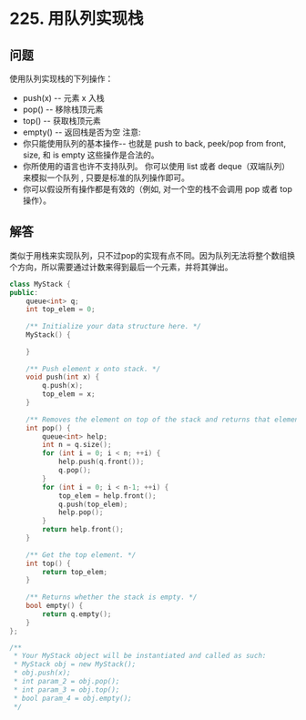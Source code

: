 # 225. 用队列实现栈

## 问题
使用队列实现栈的下列操作：
- push(x) -- 元素 x 入栈
- pop() -- 移除栈顶元素
- top() -- 获取栈顶元素
- empty() -- 返回栈是否为空
注意:
- 你只能使用队列的基本操作-- 也就是 push to back, peek/pop from front, size, 和 is empty 这些操作是合法的。
- 你所使用的语言也许不支持队列。 你可以使用 list 或者 deque（双端队列）来模拟一个队列 , 只要是标准的队列操作即可。
- 你可以假设所有操作都是有效的（例如, 对一个空的栈不会调用 pop 或者 top 操作）。

## 解答
类似于用栈来实现队列，只不过pop的实现有点不同。因为队列无法将整个数组换个方向，所以需要通过计数来得到最后一个元素，并将其弹出。

```C++
class MyStack {
public:
    queue<int> q;
    int top_elem = 0;
    
    /** Initialize your data structure here. */
    MyStack() {
        
    }
    
    /** Push element x onto stack. */
    void push(int x) {
        q.push(x);
        top_elem = x;
    }
    
    /** Removes the element on top of the stack and returns that element. */
    int pop() {
        queue<int> help;
        int n = q.size();
        for (int i = 0; i < n; ++i) {
            help.push(q.front());
            q.pop();
        }
        for (int i = 0; i < n-1; ++i) {
            top_elem = help.front();
            q.push(top_elem);
            help.pop();
        }
        return help.front();
    }
    
    /** Get the top element. */
    int top() {
        return top_elem;
    }
    
    /** Returns whether the stack is empty. */
    bool empty() {
        return q.empty();
    }
};

/**
 * Your MyStack object will be instantiated and called as such:
 * MyStack obj = new MyStack();
 * obj.push(x);
 * int param_2 = obj.pop();
 * int param_3 = obj.top();
 * bool param_4 = obj.empty();
 */
```